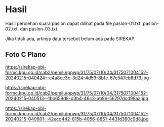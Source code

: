 # Hasil

Hasil perolehan suara paslon dapat dilihat pada file paslon-01.txt, paslon-02.txt, dan paslon-03.txt.

Jika tidak ada, artinya data tersebut belum ada pada SIREKAP.

## Foto C Plano

https://sirekap-obj-formc.kpu.go.id/cab2/pemilu/ppwp/31/75/07/10/04/3175071004152-20240215-040424--e4a8ee3e-3d24-4d59-8b1e-67c547eb8d73.jpg

https://sirekap-obj-formc.kpu.go.id/cab2/pemilu/ppwp/31/75/07/10/04/3175071004152-20240215-040513--1bb659d8-d3b4-46c3-ab8e-56797dcd98aa.jpg

https://sirekap-obj-formc.kpu.go.id/cab2/pemilu/ppwp/31/75/07/10/04/3175071004152-20240215-040601--42ecd442-815b-4056-8851-4431d360c9d8.jpg
